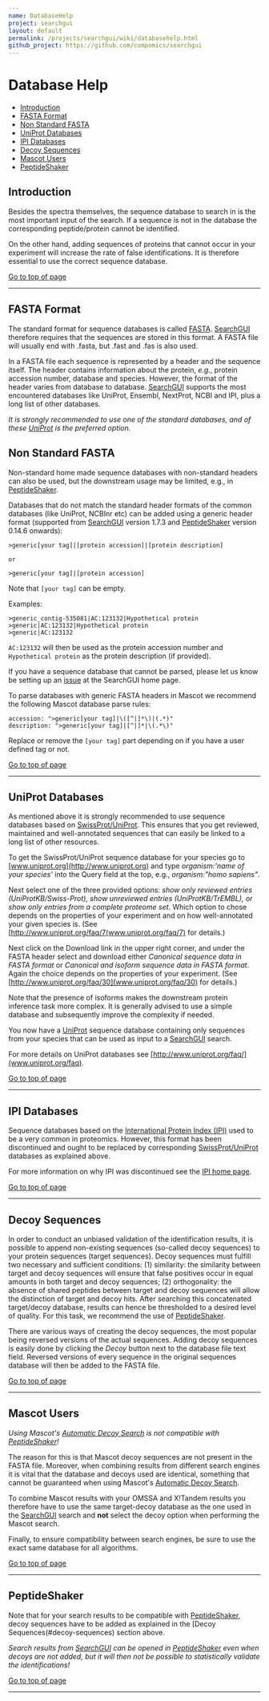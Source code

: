 ```yaml
---
name: DatabaseHelp
project: searchgui
layout: default
permalink: /projects/searchgui/wiki/databasehelp.html
github_project: https://github.com/compomics/searchgui
---
```


# Database Help [ ](# )

 * [Introduction](#introduction)
 * [FASTA Format](#fasta-format)
 * [Non Standard FASTA](#non-standard-fasta)
 * [UniProt Databases](#uniprot-databases)
 * [IPI Databases](#ipi-databases)
 * [Decoy Sequences](#decoy-sequences)
 * [Mascot Users](#mascot-users)
 * [PeptideShaker](#peptideshaker)

## Introduction

Besides the spectra themselves, the sequence database to search in is the most important input of the search. If a sequence is not in the database the corresponding peptide/protein cannot be identified. 

On the other hand, adding sequences of proteins that cannot occur in your experiment will increase the rate of false identifications. It is therefore essential to use the correct sequence database.

[Go to top of page](# )

----

## FASTA Format

The standard format for sequence databases is called [FASTA](http://en.wikipedia.org/wiki/FASTA_format). [SearchGUI](http://searchgui.googlecode.com) therefore requires that the sequences are stored in this format. A FASTA file will usually end with .fasta, but .fast and .fas is also used.

In a FASTA file each sequence is represented by a header and the sequence itself. The header contains information about the protein, _e.g._, protein accession number, database and species. However, the format of the header varies from database to database. [SearchGUI](http://searchgui.googlecode.com) supports the most encountered databases like UniProt, Ensembl, NextProt, NCBI and IPI, plus a long list of other databases.

_It is strongly recommended to use one of the standard databases, and of these [UniProt](http://www.uniprot.org) is the preferred option._

## Non Standard FASTA

Non-standard home made sequence databases with non-standard headers can also be used, but the downstream usage may be limited, e.g., in [PeptideShaker](http://compomics.github.io/projects/peptide-shaker.html). 

Databases that do not match the standard header formats of the common databases (like UniProt, NCBInr etc) can be added using a generic header format (supported from [SearchGUI](http://compomics.github.io/projects/searchgui.html) version 1.7.3 and [PeptideShaker](http://compomics.github.io/projects/peptide-shaker.html) version 0.14.6 onwards):

```
>generic[your tag]|[protein accession]|[protein description]

or 

>generic[your tag]|[protein accession]
```

Note that `[your tag]` can be empty.

Examples:

```
>generic_contig-535081|AC:123132|Hypothetical protein
>generic|AC:123132|Hypothetical protein
>generic|AC:123132
```

`AC:123132` will then be used as the protein accession number and `Hypothetical protein` as the protein description (if provided).

If you have a sequence database that cannot be parsed, please let us know be setting up an [issue](/projects/searchgui/issues.html) at the SearchGUI home page</a>.

To parse databases with generic FASTA headers in Mascot we recommend the following Mascot database parse rules:

```
accession: ">generic[your tag]|\([^|]*\)|(.*)"
description: ">generic[your tag]|[^|]*|\(.*\)"
```

Replace or remove the `[your tag]` part depending on if you have a user defined tag or not.

[Go to top of page](# )

----

## UniProt Databases

As mentioned above it is strongly recommended to use sequence databases based on [SwissProt/UniProt](http://www.uniprot.org). This ensures that you get reviewed, maintained and well-annotated sequences that can easily be linked to a long list of other resources.

To get the SwissProt/UniProt sequence database for your species go to [www.uniprot.org](http://www.uniprot.org) and type _organism:'name of your species'_ into the Query field at the top, e.g., _organism:"homo sapiens"_. 

Next select one of the three provided options: _show only reviewed entries (UniProtKB/Swiss-Prot), show unreviewed entries (UniProtKB/TrEMBL), or show only entries from a complete proteome set_. Which option to chose depends on the properties of your experiment and on how well-annotated your given species is. (See [http://www.uniprot.org/faq/7(www.uniprot.org/faq/7) for details.)

Next click on the Download link in the upper right corner, and under the FASTA header select and download either _Canonical sequence data in FASTA format_ or _Canonical and isoform sequence data in FASTA format_. Again the choice depends on the properties of your experiment. (See [http://www.uniprot.org/faq/30](www.uniprot.org/faq/30) for details.)

Note that the presence of isoforms makes the downstream protein inference task more complex. It is generally advised to use a simple database and subsequently improve the complexity if needed.

You now have a [UniProt](http://www.uniprot.org) sequence database containing only sequences from your species that can be used as input to a [SearchGUI](http://compomics.github.io/projects/searchgui.html) search.

For more details on UniProt databases see [http://www.uniprot.org/faq/](www.uniprot.org/faq).

[Go to top of page](# )

----

## IPI Databases

Sequence databases based on the [International Protein Index (IPI)](http://www.ebi.ac.uk/IPI/IPIhelp.html) used to be a very common in proteomics. However, this format has been discontinued and ought to be replaced by corresponding [SwissProt/UniProt](http://www.uniprot.org) databases as explained above.

For more information on why IPI was discontinued see the [IPI home page](http://www.ebi.ac.uk/IPI/IPIhelp.html). 

[Go to top of page](# )

----

## Decoy Sequences

In order to conduct an unbiased validation of the identification results, it is possible to append non-existing sequences (so-called decoy sequences)  to your protein sequences (target sequences). Decoy sequences must fulfill two necessary and sufficient conditions: (1) similarity: the similarity between target and decoy sequences will ensure that false positives occur in equal amounts in both target and decoy sequences; (2) orthogonality: the absence of shared peptides between target and decoy sequences will allow the distinction of target and decoy hits.
After searching this concatenated target/decoy database, results can hence be thresholded to a desired level of quality.
For this task, we recommend the use of [PeptideShaker](http://compomics.github.io/projects/peptide-shaker.html).

There are various ways of creating the decoy sequences, the most popular being reversed versions of the actual sequences. Adding decoy sequences is easily done by clicking the _Decoy_ button next to the database file text field. Reversed versions of every sequence in the original sequences database will then be added to the FASTA file.

[Go to top of page](# )

----

## Mascot Users

_Using Mascot's [Automatic Decoy Search](http://www.matrixscience.com/help/decoy_help.html#AUTO) is not compatible with [PeptideShaker](http://compomics.github.io/projects/peptide-shaker.html)!_ 

The reason for this is that Mascot decoy sequences are not present in the FASTA file. Moreover, when combining results from different search engines it is vital that the database and decoys used are identical, something that cannot be guaranteed when using Mascot's [Automatic Decoy Search](http://www.matrixscience.com/help/decoy_help.html#AUTO). 

To combine Mascot results with your OMSSA and X!Tandem results you therefore have to use the same target-decoy database as the one used in the [SearchGUI](http://compomics.github.io/projects/searchgui.html) search and **not** select the decoy option when performing the Mascot search.  

Finally, to ensure compatibility between search engines, be sure to use the exact same database for all algorithms.

[Go to top of page](# )

----

## PeptideShaker

Note that for your search results to be compatible with [PeptideShaker](http://compomics.github.io/projects/peptide-shaker.html), decoy sequences have to be added as explained in the [Decoy Sequences(#decoy-sequences) section above. 

_Search results from [SearchGUI](http://compomics.github.io/projects/searchgui.html) can be opened in [PeptideShaker](http://peptide-shaker.googlecode.com) even when decoys are not added, but it will then not be possible to statistically validate the identifications!_

[Go to top of page](# )

----
